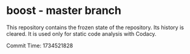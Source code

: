 # boost - master branch

This repository contains the frozen state of the repository.
Its history is cleared. It is used only for static code
analysis with Codacy.

Commit Time: 1734521828